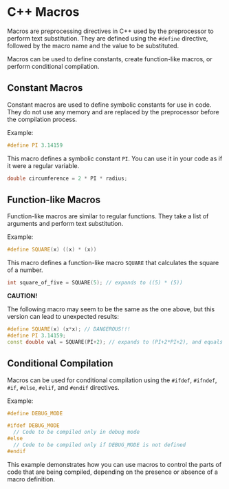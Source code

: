 # C++ Macros

Macros are preprocessing directives in C++ used by the preprocessor to perform text substitution. They are defined using the `#define` directive, followed by the macro name and the value to be substituted.

Macros can be used to define constants, create function-like macros, or perform conditional compilation.

## Constant Macros

Constant macros are used to define symbolic constants for use in code. They do not use any memory and are replaced by the preprocessor before the compilation process.

Example:

```cpp
#define PI 3.14159
```

This macro defines a symbolic constant `PI`. You can use it in your code as if it were a regular variable.

```cpp
double circumference = 2 * PI * radius;
```

## Function-like Macros

Function-like macros are similar to regular functions. They take a list of arguments and perform text substitution.

Example:

```cpp
#define SQUARE(x) ((x) * (x))
```

This macro defines a function-like macro `SQUARE` that calculates the square of a number.

```cpp
int square_of_five = SQUARE(5); // expands to ((5) * (5))
```
**CAUTION!**

The following macro may seem to be the same as the one above, but this version can lead to unexpected results:
```cpp
#define SQUARE(x) (x*x); // DANGEROUS!!!
#define PI 3.14159;
const double val = SQUARE(PI+2); // expands to (PI+2*PI+2), and equals to (3*PI+2)
```

## Conditional Compilation

Macros can be used for conditional compilation using the `#ifdef`, `#ifndef`, `#if`, `#else`, `#elif`, and `#endif` directives.

Example:

```cpp
#define DEBUG_MODE

#ifdef DEBUG_MODE
  // Code to be compiled only in debug mode
#else
  // Code to be compiled only if DEBUG_MODE is not defined
#endif
```

This example demonstrates how you can use macros to control the parts of code that are being compiled, depending on the presence or absence of a macro definition.
